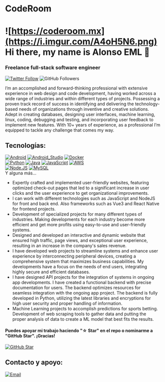 # CodeRoom

# ![https://coderoom.mx](https://i.imgur.com/A4oH5N6.png) Hi there, my name is Alonso EML 👋

### Freelance full-stack software engineer



[![Twitter Follow](https://img.shields.io/twitter/follow/coderoom?style=social)](https://twitter.com/zaklahunik)
![GitHub Followers](https://img.shields.io/github/followers/coderoom?style=social)

I’m an accomplished and forward-thinking professional with extensive experience in web design and code development, having worked across a wide range of industries and within different types of projects. Possessing a proven track record of success in identifying and delivering the technology-based needs of organizations through inventive and creative solutions. Adept in creating databases, designing user interfaces, machine learning, linux, coding, debugging and testing, and incorporating user feedback to implement new features. With 10+ years of experience, as a professional I’m equipped to tackle any challenge that comes my way.


## Tecnologías:

[![Android](https://img.shields.io/badge/Android-3DDC84?style=for-the-badge&logo=android&logoColor=white&labelColor=101010)]()
[![Android_Studio](https://img.shields.io/badge/Android_Studio-3DDC84?style=for-the-badge&logo=android-studio&logoColor=white&labelColor=101010)]()
[![Docker](https://img.shields.io/badge/Docker-1575F9?style=for-the-badge&logo=docker&logoColor=white&labelColor=101010)]()
</br>
[![Python](https://img.shields.io/badge/Python-FA7343?style=for-the-badge&logo=python&logoColor=white&labelColor=101010)]()
[![Java](https://img.shields.io/badge/Java-007396?style=for-the-badge&logo=java&logoColor=white&labelColor=101010)]()
[![JavaScript](https://img.shields.io/badge/JavaScript-F7DF1E?style=for-the-badge&logo=javascript&logoColor=white&labelColor=101010)]()
[![AWS](https://img.shields.io/badge/AWS-232F3E?style=for-the-badge&logo=amazon-aws&logoColor=white&labelColor=101010)]()
</br>
[![Node.JS](https://img.shields.io/badge/Node.JS-339933?style=for-the-badge&logo=node.js&logoColor=white&labelColor=101010)]()
[![MySQL](https://img.shields.io/badge/MySQL-4479A1?style=for-the-badge&logo=mysql&logoColor=white&labelColor=101010)]()
</br>
Y alguna más...

- Expertly crafted and implemented user-friendly websites, featuring optimized check-out pages that led to a significant increase in user clicks and the user experience to get organizational improvements. 
- I can work with different technologies such as JavaScript and NodeJS for front and back end. Also frameworks such as Vue3 and React Native for frontend projects.
- Development of specialized projects for many different types of industries. Making developments for each industry become more efficient and get more profits using easy-to-use and user-friendly systems.
- Designed and developed an interactive and dynamic website that ensured high traffic, page views, and exceptional user experience, resulting in an increase in the company's sales revenue.
- I have developed web projects to streamline systems and enhance user experience by interconnecting peripheral devices, creating a comprehensive system that maximizes business capabilities. My developments have a focus on the needs of end users, integrating highly secure and efficient databases.
- I have designed API projects for the integration of systems in ongoing app developments. I have created a functional backend with precise documentation for users. The backend optimizes resources for seamless integration with the ongoing app project. The backend is fully developed in Python, utilizing the latest libraries and encryptions for high user security and proper handling of information.
- Machine Learning projects to accomplish predictions for sports betting. Development of web scraping tools to gather data and putting the proper analysis of data to create a ML model that best fits the results.


#### Puedes apoyar mi trabajo haciendo "☆ Star" en el repo o nominarme a "GitHub Star". ¡Gracias!

[![GitHub Star](https://img.shields.io/badge/GitHub-Nominar_a_star-yellow?style=for-the-badge&logo=github&logoColor=white&labelColor=101010)](https://stars.github.com/nominate/)


## Contacto y apoyo:

[![Email](https://img.shields.io/badge/alonso@coderoom.mx-email_personal-D14336?style=for-the-badge&logo=gmail&logoColor=white&labelColor=101010)](mailto:alonso@coderoom.mx)
</br>
